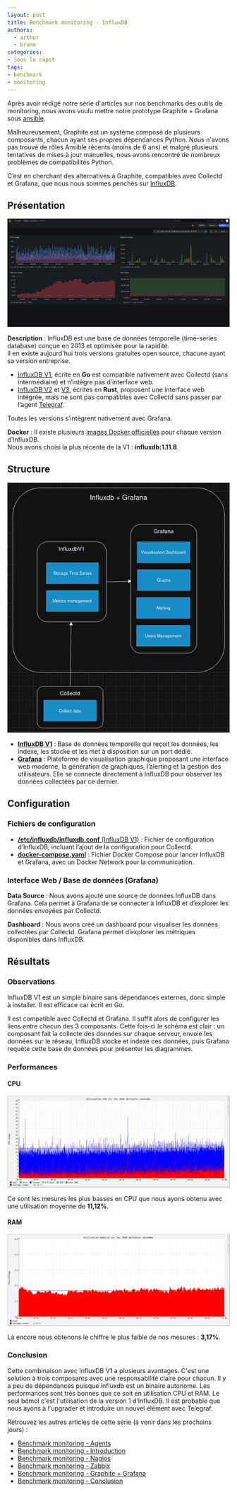 ```yaml
---
layout: post
title: Benchmark monitoring - InfluxDB
authors:
  - arthur
  - bruno
categories:
- Sous le capot
tags:
- benchmark
- monitoring
---
```


Après avoir rédigé notre série d'articles sur nos benchmarks des outils de monitoring, nous avons voulu mettre notre prototype Graphite + Grafana sous [ansible](https://www.redhat.com/en/ansible-collaborative).  

Malheureusement, Graphite est un système composé de plusieurs composants, chacun ayant ses propres dépendances Python. Nous n'avons pas trouvé de rôles Ansible récents (moins de 6 ans) et malgré plusieurs tentatives de mises à jour manuelles, nous avons rencontré de nombreux problèmes de compatibilités Python.  

C’est en cherchant des alternatives à Graphite, compatibles avec Collectd et Grafana, que nous nous sommes penchés sur [InfluxDB](https://www.influxdata.com/).  

## Présentation

[![Exemple de dashboard de Grafana](/images/monitoring-dasboard-benchmark/Pres_graphite+grafana.png)](https://www.grafana.com/)

**Description** : InfluxDB est une base de données temporelle (time-series database) conçue en 2013 et optimisée pour la rapidité.  
Il en existe aujourd'hui trois versions gratuites open source, chacune ayant sa version entreprise.  
- [InfluxDB V1](https://docs.influxdata.com/influxdb/v1/), écrite en **Go** est compatible nativement avec Collectd (sans intermédiaire) et n’intègre pas d’interface web.  
- [InfluxDB V2](https://docs.influxdata.com/influxdb/v2/) et [V3](https://docs.influxdata.com/influxdb3/core/), écrites en **Rust**, proposent une interface web intégrée, mais ne sont pas compatibles avec Collectd sans passer par l’agent [Telegraf](https://www.influxdata.com/time-series-platform/telegraf/).  

Toutes les versions s’intègrent nativement avec Grafana.

**Docker** : Il existe plusieurs [images Docker officielles](https://hub.docker.com/_/influxdb/) pour chaque version d’InfluxDB.  
Nous avons choisi la plus récente de la V1 : **influxdb:1.11.8**.

## Structure

[![Schéma descriptif du fonctionnement de InfluxDB + Grafana](/images/monitoring-dasboard-benchmark/Schema_influxdb+grafana.png)](/images/monitoring-dasboard-benchmark/Schema_influxdb+grafana.png)

- [**InfluxDB V1**](https://docs.influxdata.com/influxdb/v1/) : Base de données temporelle qui reçoit les données, les indexe, les stocke et les met à disposition sur un port dédié.  
- [**Grafana**](https://grafana.com/) : Plateforme de visualisation graphique proposant une interface web moderne, la génération de graphiques, l’alerting et la gestion des utilisateurs. Elle se connecte directement à InfluxDB pour observer les données collectées par ce dernier.

## Configuration

### Fichiers de configuration

- [**/etc/influxdb/influxdb.conf** (InfluxDB V1)](https://github.com/iroco-co/bench-monitoring-dashboard/blob/main/docker_grafana_influxdb/influxdb/conf/influxdb.conf) : Fichier de configuration d’InfluxDB, incluant l’ajout de la configuration pour Collectd.  
- [**docker-compose.yaml**](https://github.com/iroco-co/bench-monitoring-dashboard/blob/main/docker_grafana_influxdb/docker-compose.yaml) : Fichier Docker Compose pour lancer InfluxDB et Grafana, avec un Docker Network pour la communication.

### Interface Web / Base de données (Grafana)

**Data Source** : Nous avons ajouté une source de données InfluxDB dans Grafana. Cela permet à Grafana de se connecter à InfluxDB et d’explorer les données envoyées par Collectd.

**Dashboard** : Nous avons créé un dashboard pour visualiser les données collectées par Collectd. Grafana permet d’explorer les métriques disponibles dans InfluxDB.

## Résultats

### Observations

InfluxDB V1 est un simple binaire sans dépendances externes, donc simple à installer. Il est efficace car écrit en Go.  

Il est compatible avec Collectd et Grafana. Il suffit alors de configurer les liens entre chacun des 3 composants. Cette fois-ci le schéma est clair : un composant fait la collecte des données sur chaque serveur, envoie les données sur le réseau, InfluxDB stocke et indexe ces données, puis Grafana requête cette base de données pour présenter les diagrammes.

### Performances

#### CPU

[![Graphique d'utilisation CPU de Influxdb + Grafana sur les 3600 dernières secondes.](/images/monitoring-dasboard-benchmark/influxdb_cpu_usage.png)](/images/monitoring-dasboard-benchmark/influxdb_cpu_usage.png)

Ce sont les mesures les plus basses en CPU que nous ayons obtenu avec une utilisation moyenne de **11,12%**.

#### RAM

[![Graphique d'utilisation mémoire de Influxdb + Grafana sur les 3600 dernières secondes.](/images/monitoring-dasboard-benchmark/influxdb_memory_usage.png)](/images/monitoring-dasboard-benchmark/influxdb_memory_usage.png)

Là encore nous obtenons le chiffre le plus faible de nos mesures : **3,17%**.

### Conclusion

Cette combinaison avec InfluxDB V1 a plusieurs avantages. C'est une solution à trois composants avec une responsabilité claire pour chacun. Il y a peu de dépendances puisque influxdb est un binaire autonome. Les performances sont très bonnes que ce soit en utilisation CPU et RAM.
Le seul bémol c'est l'utilisation de la version 1 d’InfluxDB. Il est probable que nous ayons à l'upgrader et introduire un nouvel élément avec Telegraf.


Retrouvez les autres articles de cette série (à venir dans les prochains jours) :

- [Benchmark monitoring - Agents](/monitoring-agents/)
- [Benchmark monitoring - Introduction](/monitoring-introduction/)
- [Benchmark monitoring - Nagios](/monitoring-nagios/)
- [Benchmark monitoring - Zabbix](/monitoring-zabbix/)
- [Benchmark monitoring - Graphite + Grafana](/monitoring-graphite/)
- [Benchmark monitoring - Conclusion](/monitoring-conclusion/)
